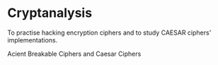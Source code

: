 Cryptanalysis
=============
To practise hacking encryption ciphers and to study CAESAR ciphers' implementations.

Acient Breakable Ciphers and Caesar Ciphers 
